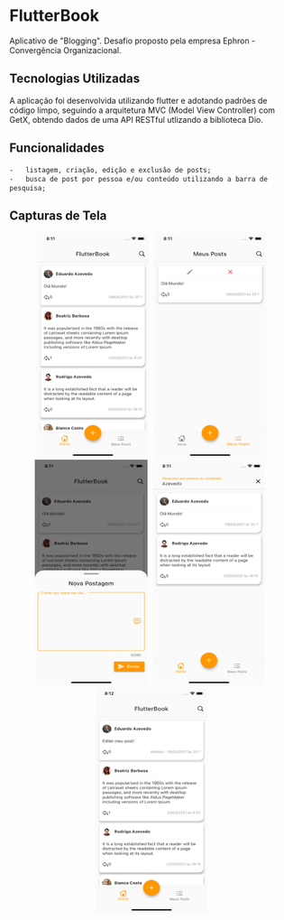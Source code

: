 # FlutterBook

Aplicativo de "Blogging". Desafio proposto pela empresa Ephron - Convergência Organizacional.

## Tecnologias Utilizadas

A aplicação foi desenvolvida utilizando flutter e adotando padrões de código limpo, seguindo a arquitetura MVC (Model View Controller) com GetX, obtendo dados de uma API RESTful utlizando a biblioteca Dio.

## Funcionalidades

    -   listagem, criação, edição e exclusão de posts;
    -   busca de post por pessoa e/ou conteúdo utilizando a barra de pesquisa;

## Capturas de Tela

<div align="center">
	<img width="200" height="400" src="./screenshots/home.png" alt="Início"/>
    <span style="padding-left:5px"></span>
    <img width="200" height="400" src="./screenshots/my_posts.png" alt="Meus Posts"/>
</div>
<div align="center">
    <img width="200" height="400" src="./screenshots/new_post.png" alt="Nova Postagem"/>
    <span style="padding-left:5px"></span>
    <img width="200" height="400" src="./screenshots/searching.png" alt="Meus Posts"/>
    <span style="padding-left:5px"></span>
    <img width="200" height="400" src="./screenshots/home_edited.png" alt="Nova Postagem"/>
</div>